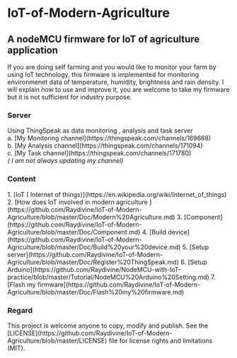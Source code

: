 <h1>IoT-of-Modern-Agriculture</h1>

<h2>A nodeMCU firmware for IoT of agriculture application</h2>
If you are doing self farming and you would like to monitor your farm by using IoT technology, this firmware is implemented for monitoring environmenet data of temperature, humidity, brightness and rain density. I will explain how to use and improve it, you are welcome to take my firmware but it is not sufficient for industry purpose.  

<h3>Server</h3>
Using ThingSpeak as data monitoring , analysis and task server <br/>
a. [My Monitoring channel](https://thingspeak.com/channels/169688) <br/>
b. [My Analysis channel](https://thingspeak.com/channels/171094)  <br/>
c. [My Task channel](https://thingspeak.com/channels/171780)  <br/>
<i>( I am not always updating my channel)</i>
<h3>Content</h3>
1. [IoT ( Internet of things)](https://en.wikipedia.org/wiki/Internet_of_things)
2. [How does IoT involved in modern agriculture ](https://github.com/Raydivine/IoT-of-Modern-Agriculture/blob/master/Doc/Modern%20Agriculture.md)
3. [Component](https://github.com/Raydivine/IoT-of-Modern-Agriculture/blob/master/Doc/Component.md)
4. [Build device](https://github.com/Raydivine/IoT-of-Modern-Agriculture/blob/master/Doc/Build%20your%20device.md)
5. [Setup server](https://github.com/Raydivine/IoT-of-Modern-Agriculture/blob/master/Doc/Register%20ThingSpeak.md)
6. [Setup Arduino](https://github.com/Raydivine/NodeMCU-with-IoT-practice/blob/master/Tutorial/NodeMCU%20Arduino%20Setting.md)
7. [Flash my firmware](https://github.com/Raydivine/IoT-of-Modern-Agriculture/blob/master/Doc/Flash%20my%20firmware.md)

<h3>Regard</h3>
This project is welcome anyone to copy, modify and publish.
See the [LICENSE](https://github.com/Raydivine/IoT-of-Modern-Agriculture/blob/master/LICENSE) file for license rights and limitations (MIT).
